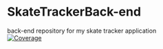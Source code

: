 # SkateTrackerBack-end
back-end repository for my skate tracker application <br>
[![Coverage](https://sonarcloud.io/api/project_badges/measure?project=RensVanGiersbergen_SkateTrackerBack-end&metric=coverage)](https://sonarcloud.io/summary/new_code?id=RensVanGiersbergen_SkateTrackerBack-end)
